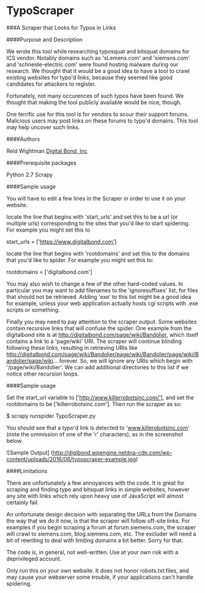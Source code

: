 # TypoScraper

###A Scraper that Looks for Typos in Links

####Purpose and Description

We wrote this tool while researching typosquat and bitsquat domains for ICS vendor. Notably domains such as 'sLemens.com' and 'siemsns.com' and 'schneide-electric.com' were found hosting malware during our research. We thought that it would be a good idea to have a tool to crawl existing websites for typo'd links, because they seemed like good candidates for attackers to register.

Fortunately, not many occurences of such typos have been found. We thought that making the tool publicly available would be nice, though.

One terrific use for this tool is for vendors to scour their support forums. Malicious users may post links on these forums to typo'd domains. This tool may help uncover such links.

####Authors

Reid Wightman [Digital Bond, Inc](http://www.digitalbond.com)

####Prerequisite packages

Python 2.7
Scrapy

####Sample usage

You will have to edit a few lines in the Scraper in order to use it on your website.

locate the line that begins with 'start_urls' and set this to be a url (or multiple urls) corresponding to the sites that you'd like to start spidering. For example you might set this to

start_urls = ['https://www.digitalbond.com']

locate the line that begins with 'rootdomains' and set this to the domains that you'd like to spider. For example you might set this to:

rootdomains = ['digitalbond.com']

You may also wish to change a few of the other hard-coded values. In particular you may want to add filenames to the 'ignoresuffixes' list, for files that should not be retrieved. Adding 'exe' to this list might be a good idea for example, unless your web application actually hosts cgi scripts with .exe scripts or something.

Finally you may need to pay attention to the scraper output. Some websites contain recursive links that will confuse the spider. One example from the digitalbond site is at http://digitalbond.com/page/wiki/Bandolier, which itself contains a link to a 'page/wiki' URI. The scraper will continue blinding following these links, resulting in retrieving URIs like http://digitalbond.com/page/wiki/Bandolier/page/wiki/Bandolier/page/wiki/Bandolier/page/wiki... forever. So, we will ignore any URIs which begin with '/page/wiki/Bandolier'. We can add additional directories to this list if we notice other recursion loops.

####Sample usage

Set the start_url variable to ['http://www.killerrobotsinc.com/'], and set the rootdomains to be ['killerrobotsinc.com'].  Then run the scraper as so:

$ scrapy runspider TypoScraper.py

You should see that a typo'd link is detected to 'www.killerobotsinc.com' (note the ommission of one of the 'r' characters), as in the screenshot below.

![Sample Output] (http://digibond.wpengine.netdna-cdn.com/wp-content/uploads/2016/06/typoscraper-example.jpg)

####Limitations

There are unfortunately a few annoyances with the code. It is great for scraping and finding typo and bitsquat links in simple websites, however any site with links which rely upon heavy use of JavaScript will almost certainly fail.

An unfortunate design decision with separating the URLs from the Domains the way that we do it now, is that the scraper will follow off-site links. For examples if you begin scraping a forum at forum.siemens.com, the scraper will crawl to siemens.com, blog.siemens.com, etc. The excluder will need a bit of rewriting to deal with limiting domains a bit better. Sorry for that.

The code is, in general, not well-written. Use at your own risk with a deprivileged account.

Only run this on your own website. It does not honor robots.txt files, and may cause your webserver some trouble, if your applications can't handle spidering.
